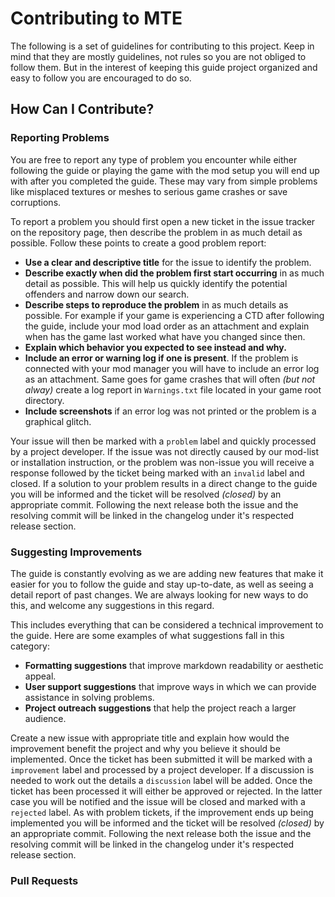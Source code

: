 # Contributing to MTE

The following is a set of guidelines for contributing to this project. Keep in mind that they are mostly guidelines, not rules so you are not obliged to follow them. But in the interest of keeping this guide project organized and easy to follow you are encouraged to do so.

## How Can I Contribute?

### Reporting Problems

You are free to report any type of problem you encounter while either following the guide or playing the game with the mod setup you will end up with after you completed the guide. These may vary from simple problems like misplaced textures or meshes to serious game crashes or save corruptions.

To report a problem you should first open a new ticket in the issue tracker on the repository page, then describe the problem in as much detail as possible. Follow these points to create a good problem report:

- **Use a clear and descriptive title** for the issue to identify the problem.
- **Describe exactly when did the problem first start occurring** in as much detail as possible. This will help us quickly identify the potential offenders and narrow down our search. 
- **Describe steps to reproduce the problem** in as much details as possible. For example if your game is experiencing a CTD after following the guide, include your mod load order as an attachment and explain when has the game last worked what have you changed since then. 
- **Explain which behavior you expected to see instead and why.**
- **Include an error or warning log if one is present**. If the problem is connected with your mod manager you will have to include an error log as an attachment. Same goes for game crashes that will often _(but not alway)_ create a log report in ```Warnings.txt``` file located in your game root directory.
- **Include screenshots** if an error log was not printed or the problem is a graphical glitch.

Your issue will then be marked with a ```problem``` label and quickly processed by a project developer. If the issue was not directly caused by our mod-list or installation instruction, or the problem was non-issue you will receive a response followed by the ticket being marked with an ```invalid``` label and closed. If a solution to your problem results in a direct change to the guide you will be informed and the ticket will be resolved _(closed)_ by an appropriate commit. Following the next release both the issue and the resolving commit will be linked in the changelog under it's respected release section.

### Suggesting Improvements

The guide is constantly evolving as we are adding new features that make it easier for you to follow the guide and stay up-to-date, as well as seeing a detail report of past changes. We are always looking for new ways to do this, and welcome any suggestions in this regard.

This includes everything that can be considered a technical improvement to the guide. Here are some examples of what suggestions fall in this category:

- **Formatting suggestions** that improve markdown readability or aesthetic appeal.
- **User support suggestions** that improve ways in which we can provide assistance in solving problems.
- **Project outreach suggestions** that help the project reach a larger audience.

Create a new issue with appropriate title and explain how would the improvement benefit the project and why you believe it should be implemented. Once the ticket has been submitted it will be marked with a ```improvement``` label and processed by a project developer. If a discussion is needed to work out the details a ```discussion``` label will be added. Once the ticket has been processed it will either be approved or rejected. In the latter case you will be notified and the issue will be closed and marked with a ```rejected``` label. As with problem tickets, if the improvement ends up being implemented you will be informed and the ticket will be resolved _(closed)_ by an appropriate commit. Following the next release both the issue and the resolving commit will be linked in the changelog under it's respected release section.

### Pull Requests

